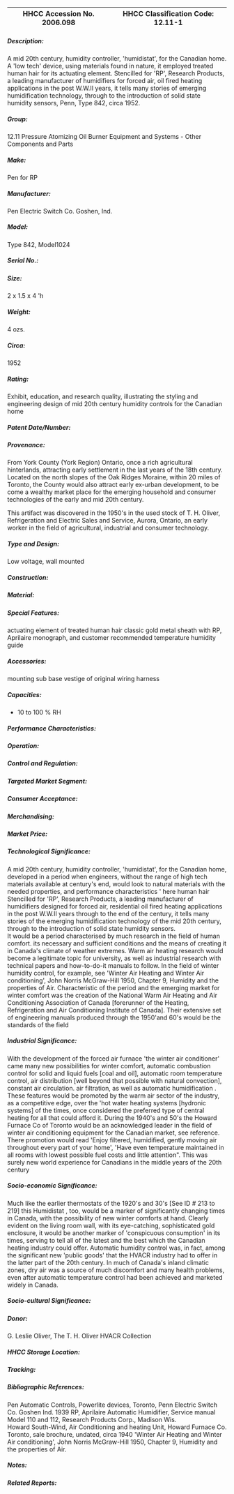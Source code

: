 | **HHCC Accession No. 2006.098** |**HHCC Classification Code:  12.11-1**|
| ----------- | ----------- |
##### Description:
A mid 20th century, humidity controller, 'humidistat', for the Canadian home. A 'low tech' device, using materials found in nature, it employed treated human hair for its actuating element. Stencilled for 'RP', Research Products, a leading manufacturer of humidifiers for forced air, oil fired heating applications in the post W.W.II years, it tells many stories of emerging humidification technology, through to the introduction of solid state humidity sensors, Penn, Type 842, circa 1952.
##### Group:
12.11 Pressure Atomizing Oil Burner Equipment and Systems - Other Components and Parts

##### Make:
Pen for RP

##### Manufacturer:
Pen Electric Switch Co. Goshen, Ind.

##### Model:
Type 842, Model1024

##### Serial No.:


##### Size:
2 x 1.5 x 4 'h

##### Weight:
4 ozs.

##### Circa:
1952

##### Rating:
Exhibit, education, and research quality, illustrating the styling and engineering design of mid 20th century humidity controls for the Canadian home

##### Patent Date/Number:


##### Provenance:
From York County (York Region) Ontario, once a rich agricultural hinterlands, attracting early settlement in the last years of the 18th century. Located on the north slopes of the Oak Ridges Moraine, within 20 miles of Toronto, the County would also attract early ex-urban development, to be come a wealthy market place for the emerging household and consumer technologies of the early and mid 20th century. 

This artifact was discovered in the 1950's in the used stock of T. H. Oliver, Refrigeration and Electric Sales and Service, Aurora, Ontario, an early worker in the field of agricultural, industrial and consumer technology.

##### Type and Design:
Low voltage, 
wall mounted

##### Construction:


##### Material:


##### Special Features:
actuating element of treated human hair
classic gold metal sheath with RP, Aprilaire monograph, and 
customer recommended temperature humidity guide

##### Accessories:
mounting sub base
vestige of original wiring harness

##### Capacities:
-  10 to 100 % RH

##### Performance Characteristics:


##### Operation:


##### Control and Regulation:


##### Targeted Market Segment:


##### Consumer Acceptance:


##### Merchandising:


##### Market Price:


##### Technological Significance:
A mid 20th century, humidity controller, 'humidistat', for the Canadian home, developed in a period when engineers, without the range of high tech materials available at century's end, would look to natural materials with the needed properties,  and performance characteristics ' here human hair
Stencilled for 'RP', Research Products, a leading manufacturer of humidifiers designed for forced air, residential oil fired heating applications in the post W.W.II years through to the end of the century, it tells many stories of the emerging humidification technology of the mid 20th century, through to the introduction of solid state humidity sensors.  
It would be a period characterised by much research in the field of human comfort. its necessary and sufficient conditions  and the means of creating it in Canada's climate of weather extremes. Warm air heating research would become a legitimate topic for university, as well as industrial research with technical papers and how-to-do-it manuals to follow. In the field of winter humidity control, for example, see 'Winter Air Heating and Winter Air conditioning', John Norris McGraw-Hill 1950, Chapter 9, Humidity and the properties of Air.
Characteristic of the period and the emerging market for winter comfort was the creation of the National Warm Air Heating and Air Conditioning Association of Canada [forerunner of the Heating, Refrigeration and Air Conditioning  Institute of Canada]. Their extensive set of engineering manuals produced through the 1950'and 60's would be the standards of the field

##### Industrial Significance:
With the development of the forced air furnace 'the winter air conditioner' came many new possibilities for winter comfort, automatic combustion control for solid and liquid fuels [coal and oil], automatic room temperature control, air distribution [well beyond that possible with natural convection], constant air circulation. air filtration, as well as automatic humidification . These features would be promoted by the warm air sector of the industry, as a competitive edge, over the 'hot water heating systems [hydronic systems] of the times, once considered the preferred type of central heating for all that could afford it. 
During the 1940's and 50's the Howard Furnace Co of Toronto would be an acknowledged leader in the field of winter air conditioning equipment for the Canadian market, see reference. There promotion would read 'Enjoy filtered, humidified, gently moving air throughout every part of your home', 'Have even temperature maintained in all rooms with lowest possible fuel costs and little attention". This was surely new world experience for Canadians in the middle years of the 20th century

##### Socio-economic Significance:
Much like the earlier thermostats of the 1920's and 30's  [See ID # 213 to 219] this Humidistat , too, would be a marker of significantly changing times in Canada, with the possibility of new winter comforts at hand. 
Clearly evident on the living room wall, with its eye-catching, sophisticated  gold enclosure, it would be another  marker of 'conspicuous consumption' in its times, serving to tell all of the latest and the best which the Canadian heating industry could offer. 
Automatic humidity control was, in fact, among the significant new 'public goods' that the HVACR industry had to offer in the latter part of the 20th century. In much of Canada's inland climatic zones, dry air was a source of much discomfort and many health problems, even after automatic temperature control had been achieved and marketed widely in Canada.

##### Socio-cultural Significance:


##### Donor:
G. Leslie Oliver, The T. H. Oliver HVACR Collection

##### HHCC Storage Location:


##### Tracking:


##### Bibliographic References:
Pen Automatic Controls, Powerlite devices, Toronto, Penn Electric Switch Co. Goshen Ind. 1939 
RP, Aprilaire Automatic Humidifier, Service manual Model 110 and 112, Research Products Corp., Madison Wis.  
Howard South-Wind, Air Conditioning and heating Unit, Howard Furnace Co. Toronto, sale brochure, undated, circa 1940 
'Winter Air Heating and Winter Air conditioning', John Norris McGraw-Hill 1950, Chapter 9, Humidity and the properties of Air.

##### Notes:


##### Related Reports:

